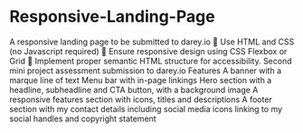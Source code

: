 # Responsive-Landing-Page
A responsive landing page to be submitted to darey.io
	Use HTML and CSS (no Javascript required)
	Ensure responsive design using CSS Flexbox or Grid
	Implement proper semantic HTML structure for accessibility.
Second mini project assessment submission to darey.io
Features
A banner with a marque line of text
Menu bar with in-page linkings
Hero section with a headline, subheadline and CTA button, with a background image
A responsive features section with icons, titles and descriptions
A footer section with my contact details including social media icons linking to my social handles and copyright statement
